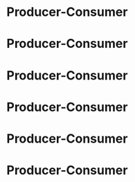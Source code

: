 # Producer-Consumer
# Producer-Consumer
# Producer-Consumer
# Producer-Consumer
# Producer-Consumer
# Producer-Consumer
